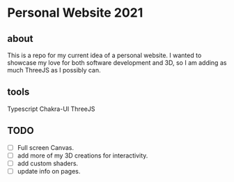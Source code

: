 # Personal Website 2021

## about

This is a repo for my current idea of a personal website.
I wanted to showcase my love for both software development and 3D, so I am adding as much ThreeJS as I possibly can.

## tools

Typescript
Chakra-UI
ThreeJS

## TODO

-   [ ] Full screen Canvas.
-   [ ] add more of my 3D creations for interactivity.
-   [ ] add custom shaders.
-   [ ] update info on pages.
